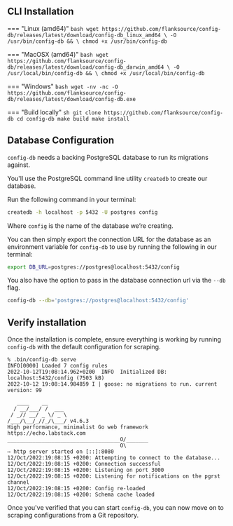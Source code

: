 ## CLI Installation

=== "Linux (amd64)"
    ```bash
    wget https://github.com/flanksource/config-db/releases/latest/download/config-db_linux_amd64 \
      -O /usr/bin/config-db && \
      chmod +x /usr/bin/config-db
    ```

=== "MacOSX (amd64)"
    ```bash
    wget https://github.com/flanksource/config-db/releases/latest/download/config-db_darwin_amd64 \
      -O /usr/local/bin/config-db && \
      chmod +x /usr/local/bin/config-db
    ```

=== "Windows"
    ```bash
    wget -nv -nc -O https://github.com/flanksource/config-db/releases/latest/download/config-db.exe
    ```

=== "Build locally"
    ```sh
    git clone https://github.com/flanksource/config-db
    cd config-db
    make build
    make install
    ```
    

## Database Configuration

`config-db` needs a backing PostgreSQL database to run its migrations against.

You'll use the PostgreSQL command line utility `createdb` to create our database.

Run the following command in your terminal:

```bash
createdb -h localhost -p 5432 -U postgres config
```

Where `config` is the name of the database we’re creating.

You can then simply export the connection URL for the database as an environment variable for `config-db` to use by running the following in our terminal:

```bash
export DB_URL=postgres://postgres@localhost:5432/config
```

You also have the option to pass in the database connection url via the `--db` flag.

```sh
config-db --db='postgres://postgres@localhost:5432/config'
```

## Verify installation

Once the installation is complete, ensure everything is working by running `config-db` with the default configuration for scraping.

```console
% .bin/config-db serve
INFO[0000] Loaded 7 config rules
2022-10-12T19:08:14.962+0200  INFO  Initialized DB: localhost:5432/config (7503 kB)
2022-10-12 19:08:14.984859 I | goose: no migrations to run. current version: 99

   ____    __
  / __/___/ /  ___
 / _// __/ _ \/ _ \
/___/\__/_//_/\___/ v4.6.3
High performance, minimalist Go web framework
https://echo.labstack.com
____________________________________O/_______
                                    O\
⇨ http server started on [::]:8080
12/Oct/2022:19:08:15 +0200: Attempting to connect to the database...
12/Oct/2022:19:08:15 +0200: Connection successful
12/Oct/2022:19:08:15 +0200: Listening on port 3000
12/Oct/2022:19:08:15 +0200: Listening for notifications on the pgrst channel
12/Oct/2022:19:08:15 +0200: Config re-loaded
12/Oct/2022:19:08:15 +0200: Schema cache loaded
```

Once you've verified that you can start `config-db`, you can now move on to scraping configurations from a Git repository.

